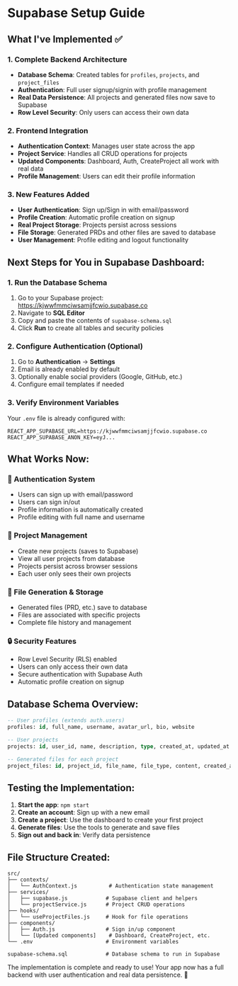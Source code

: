 # Supabase Setup Guide

## What I've Implemented ✅

### 1. Complete Backend Architecture
- **Database Schema**: Created tables for `profiles`, `projects`, and `project_files`
- **Authentication**: Full user signup/signin with profile management
- **Real Data Persistence**: All projects and generated files now save to Supabase
- **Row Level Security**: Only users can access their own data

### 2. Frontend Integration
- **Authentication Context**: Manages user state across the app
- **Project Service**: Handles all CRUD operations for projects
- **Updated Components**: Dashboard, Auth, CreateProject all work with real data
- **Profile Management**: Users can edit their profile information

### 3. New Features Added
- **User Authentication**: Sign up/Sign in with email/password
- **Profile Creation**: Automatic profile creation on signup
- **Real Project Storage**: Projects persist across sessions
- **File Storage**: Generated PRDs and other files are saved to database
- **User Management**: Profile editing and logout functionality

## Next Steps for You in Supabase Dashboard:

### 1. Run the Database Schema
1. Go to your Supabase project: https://kjwwfmmciwsamjjfcwio.supabase.co
2. Navigate to **SQL Editor**
3. Copy and paste the contents of `supabase-schema.sql`
4. Click **Run** to create all tables and security policies

### 2. Configure Authentication (Optional)
1. Go to **Authentication** → **Settings**
2. Email is already enabled by default
3. Optionally enable social providers (Google, GitHub, etc.)
4. Configure email templates if needed

### 3. Verify Environment Variables
Your `.env` file is already configured with:
```
REACT_APP_SUPABASE_URL=https://kjwwfmmciwsamjjfcwio.supabase.co
REACT_APP_SUPABASE_ANON_KEY=eyJ...
```

## What Works Now:

### 🔐 Authentication System
- Users can sign up with email/password
- Users can sign in/out
- Profile information is automatically created
- Profile editing with full name and username

### 📁 Project Management
- Create new projects (saves to Supabase)
- View all user projects from database
- Projects persist across browser sessions
- Each user only sees their own projects

### 📄 File Generation & Storage
- Generated files (PRD, etc.) save to database
- Files are associated with specific projects
- Complete file history and management

### 🔒 Security Features
- Row Level Security (RLS) enabled
- Users can only access their own data
- Secure authentication with Supabase Auth
- Automatic profile creation on signup

## Database Schema Overview:

```sql
-- User profiles (extends auth.users)
profiles: id, full_name, username, avatar_url, bio, website

-- User projects
projects: id, user_id, name, description, type, created_at, updated_at

-- Generated files for each project
project_files: id, project_id, file_name, file_type, content, created_at
```

## Testing the Implementation:

1. **Start the app**: `npm start`
2. **Create an account**: Sign up with a new email
3. **Create a project**: Use the dashboard to create your first project
4. **Generate files**: Use the tools to generate and save files
5. **Sign out and back in**: Verify data persistence

## File Structure Created:
```
src/
├── contexts/
│   └── AuthContext.js          # Authentication state management
├── services/
│   ├── supabase.js            # Supabase client and helpers
│   └── projectService.js      # Project CRUD operations
├── hooks/
│   └── useProjectFiles.js     # Hook for file operations
├── components/
│   ├── Auth.js                # Sign in/up component
│   └── [Updated components]    # Dashboard, CreateProject, etc.
└── .env                       # Environment variables

supabase-schema.sql            # Database schema to run in Supabase
```

The implementation is complete and ready to use! Your app now has a full backend with user authentication and real data persistence. 🎉